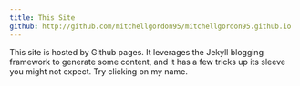 ```yaml
---
title: This Site
github: http://github.com/mitchellgordon95/mitchellgordon95.github.io
---
```

This site is hosted by Github pages. It leverages the Jekyll blogging framework to generate some content, and it has a few tricks up its sleeve you might not expect. Try clicking on my name.
